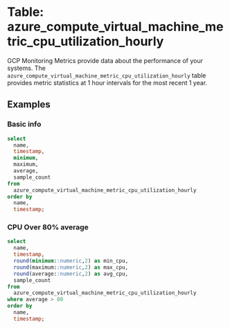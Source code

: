# Table: azure_compute_virtual_machine_metric_cpu_utilization_hourly

GCP Monitoring Metrics provide data about the performance of your systems. The `azure_compute_virtual_machine_metric_cpu_utilization_hourly` table provides metric statistics at 1 hour intervals for the most recent 1 year.

## Examples

### Basic info

```sql
select
  name,
  timestamp,
  minimum,
  maximum,
  average,
  sample_count
from
  azure_compute_virtual_machine_metric_cpu_utilization_hourly
order by
  name,
  timestamp;
```

### CPU Over 80% average

```sql
select
  name,
  timestamp,
  round(minimum::numeric,2) as min_cpu,
  round(maximum::numeric,2) as max_cpu,
  round(average::numeric,2) as avg_cpu,
  sample_count
from
  azure_compute_virtual_machine_metric_cpu_utilization_hourly
where average > 80
order by
  name,
  timestamp;
```
